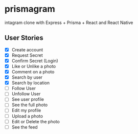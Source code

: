 # prismagram

intagram clone with Express + Prisma + React and React Native

## User Stories

- [x] Create account
- [x] Request Secret
- [x] Confirm Secret (Login)
- [x] Like or Unlike a photo
- [x] Comment on a photo
- [x] Search by user
- [x] Search by location
- [ ] Follow User
- [ ] Unfollow User
- [ ] See user profile
- [ ] See the full photo
- [ ] Edit my profile
- [ ] Upload a photo
- [ ] Edit or Delete the photo
- [ ] See the feed
